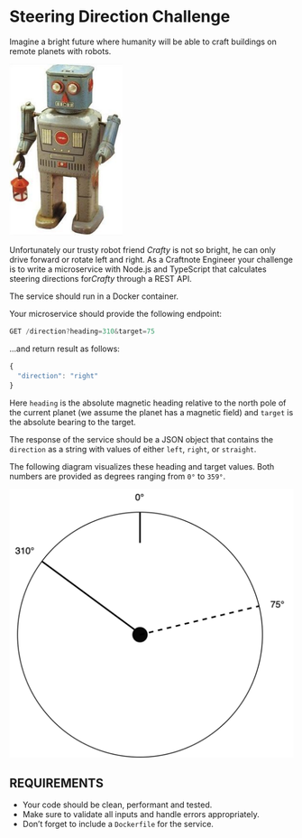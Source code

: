 # Steering Direction Challenge

Imagine a bright future where humanity will be able to craft buildings on remote planets with robots.

<img src="docs/robot.jpg" width="200" alt="robot" />

Unfortunately our trusty robot friend *​Crafty​* is not so bright, he can only drive forward or rotate left and right.
As a Craftnote Engineer your challenge is to write a microservice with Node.js and TypeScript that calculates steering directions for *​Crafty​* through a REST API.

The service should run in a Docker container.

Your microservice should provide the following endpoint:

```javascript
GET /direction?heading=310&target=75
```

...and return result as follows:

```javascript
{
  "direction": "right"
}
```

Here `​heading​` is the absolute magnetic heading relative to the north pole of the current planet (we assume the planet has a magnetic field) and `​target​` is the absolute bearing to the target.

The response of the service should be a JSON object that contains the `​direction` as a string with values of either `​left​`, `​right​`, or `​straight​`.

The following diagram visualizes these heading and target values. Both numbers are provided as degrees ranging from `0°` to `359°`.

<img src="docs/360.png" width="600" />

## REQUIREMENTS

* Your code should be clean, performant and tested.
* Make sure to validate all inputs and handle errors appropriately.
* Don’t forget to include a `Dockerfile` for the service.
